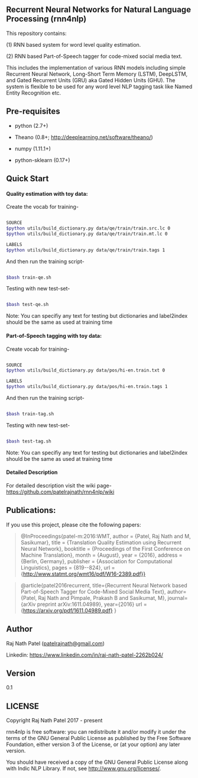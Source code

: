 ## Recurrent Neural Networks for Natural Language Processing (rnn4nlp)
This repository contains:

(1) RNN based system for word level quality estimation. 

(2) RNN based Part-of-Speech tagger for code-mixed social media text. 

This includes the implementation of various RNN models including simple Recurrent Neural Network, Long-Short Term Memory (LSTM), DeepLSTM, and Gated Recurrent Units (GRU) aka Gated Hidden Units (GHU). The system is flexible to be used for any word level NLP tagging task like Named Entity Recognition etc.

## Pre-requisites

- python (2.7+)

- Theano (0.8+; http://deeplearning.net/software/theano/)

- numpy (1.11.1+)

- python-sklearn (0.17+)

## Quick Start

#### Quality estimation with toy data:

Create the vocab for training-

```sh

SOURCE
$python utils/build_dictionary.py data/qe/train/train.src.lc 0
$python utils/build_dictionary.py data/qe/train/train.mt.lc 0

LABELS
$python utils/build_dictionary.py data/qe/train/train.tags 1

```

And then run the training script-

```sh

$bash train-qe.sh

```
Testing with new test-set-

```sh

$bash test-qe.sh

```
Note: You can specifiy any text for testing but dictionaries and label2index should be the same as used at training time

#### Part-of-Speech tagging with toy data:

Create vocab for training-

```sh

SOURCE
$python utils/build_dictionary.py data/pos/hi-en.train.txt 0

LABELS
$python utils/build_dictionary.py data/pos/hi-en.train.tags 1

```

And then run the training script-

```sh 

$bash train-tag.sh

```
Testing with new test-set-

```sh

$bash test-tag.sh

```
Note: You can specifiy any text for testing but dictionaries and label2index should be the same as used at training time

#### Detailed Description

For detailed description visit the wiki page-
https://github.com/patelrajnath/rnn4nlp/wiki

## Publications:

If you use this project, please cite the following papers:

> @InProceedings{patel-m:2016:WMT,
>  author    = {Patel, Raj Nath  and  M, Sasikumar},
>  title     = {Translation Quality Estimation using Recurrent Neural Network},
>  booktitle = {Proceedings of the First Conference on Machine Translation},
>  month     = {August},
>  year      = {2016},
>  address   = {Berlin, Germany},
>  publisher = {Association for Computational Linguistics},
>  pages     = {819--824},
>  url       = {http://www.statmt.org/wmt16/pdf/W16-2389.pdf}}

 
> @article{patel2016recurrent,
>  title={Recurrent Neural Network based Part-of-Speech Tagger for Code-Mixed Social Media Text},
>  author={Patel, Raj Nath and Pimpale, Prakash B and Sasikumat, M},
>  journal={arXiv preprint arXiv:1611.04989},
>  year={2016}
>  url = {https://arxiv.org/pdf/1611.04989.pdf} }


## Author 

Raj Nath Patel (patelrajnath@gmail.com)

Linkedin: https://www.linkedin.com/in/raj-nath-patel-2262b024/

## Version

0.1

## LICENSE

Copyright Raj Nath Patel 2017 - present

rnn4nlp is free software: you can redistribute it and/or modify it under the terms of the GNU General Public License as published by the Free Software Foundation, either version 3 of the License, or (at your option) any later version.

You should have received a copy of the GNU General Public License along with Indic NLP Library. If not, see http://www.gnu.org/licenses/.

